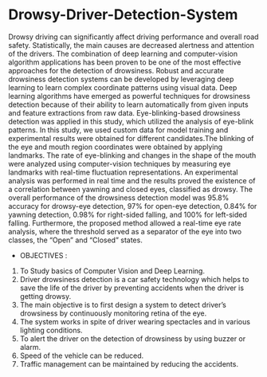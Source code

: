 # Drowsy-Driver-Detection-System
Drowsy driving can significantly affect driving performance and overall road safety. Statistically, the main causes are decreased alertness and attention of the drivers. The combination of deep learning
and computer-vision algorithm applications has been proven to be one of the most effective approaches for the detection of drowsiness. Robust and accurate drowsiness detection systems can be developed by leveraging
deep learning to learn complex coordinate patterns using visual data. Deep learning algorithms have emerged as powerful techniques for drowsiness detection because of their ability to learn automatically from
given inputs and feature extractions from raw data. Eye-blinking-based drowsiness detection was applied in this study, which utilized the analysis of eye-blink patterns. In this study, we used custom data for model
training and experimental results were obtained for different candidates.The blinking of the eye and mouth region coordinates were obtained by applying landmarks. The rate of eye-blinking and changes in the
shape of the mouth were analyzed using computer-vision techniques by measuring eye landmarks with real-time fluctuation representations. An experimental analysis was performed in real time and the results proved
the existence of a correlation between yawning and closed eyes, classified as drowsy. The overall performance of the drowsiness detection model was 95.8% accuracy for drowsy-eye detection, 97% for open-eye
detection, 0.84% for yawning detection, 0.98% for right-sided falling, and 100% for left-sided falling. Furthermore, the proposed method allowed a real-time eye rate analysis, where the threshold served as a
separator of the eye into two classes, the “Open” and “Closed” states.
- OBJECTIVES :
1) To Study basics of Computer Vision and Deep Learning.
2) Driver drowsiness detection is a car safety technology which helps to save the life of the driver by preventing accidents when the driver is getting drowsy.
3) The main objective is to first design a system to detect driver’s drowsiness by continuously monitoring retina of the eye.
4) The system works in spite of driver wearing spectacles and in various lighting conditions.
5) To alert the driver on the detection of drowsiness by using buzzer or alarm.
6) Speed of the vehicle can be reduced.
7) Traffic management can be maintained by reducing the accidents.
